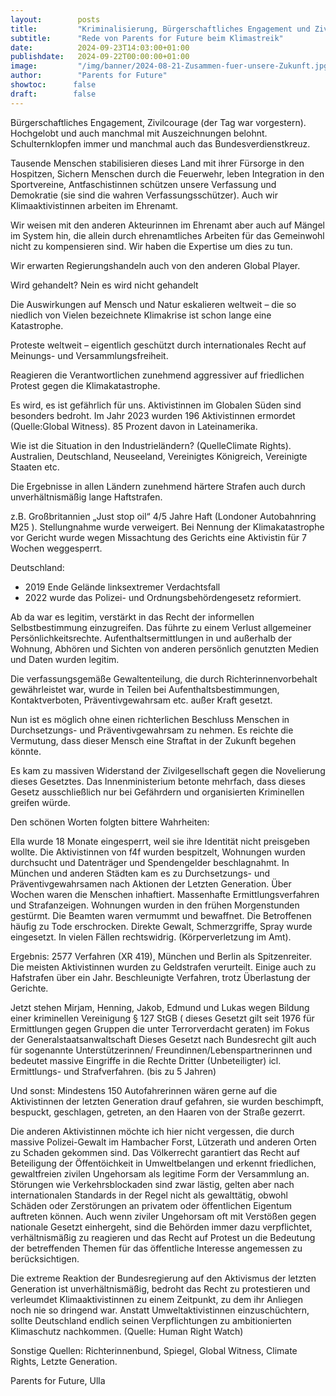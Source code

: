 ```yaml
---
layout:        posts
title:         "Kriminalisierung, Bürgerschaftliches Engagement und Zivilcourage"
subtitle:      "Rede von Parents for Future beim Klimastreik"
date:          2024-09-23T14:03:00+01:00
publishdate:   2024-09-22T00:00:00+01:00
image:         "/img/banner/2024-08-21-Zusammen-fuer-unsere-Zukunft.jpg"
author:        "Parents for Future"
showtoc:      false
draft:        false
---
```


Bürgerschaftliches Engagement, Zivilcourage   (der Tag war vorgestern).
Hochgelobt und auch manchmal mit Auszeichnungen belohnt. Schulternklopfen immer und manchmal auch das Bundesverdienstkreuz.

Tausende Menschen stabilisieren dieses Land mit ihrer Fürsorge in den Hospitzen, Sichern Menschen durch die Feuerwehr, leben Integration in den Sportvereine, Antfaschistinnen schützen unsere Verfassung und Demokratie (sie sind die wahren Verfassungsschützer). Auch wir Klimaaktivistinnen arbeiten im Ehrenamt.

Wir weisen mit den anderen Akteurinnen im Ehrenamt  aber auch auf Mängel im System hin, die allein durch ehrenamtliches Arbeiten für das Gemeinwohl nicht zu kompensieren sind. Wir haben die Expertise um dies zu tun.

Wir erwarten Regierungshandeln auch von den anderen Global Player.

Wird gehandelt? Nein es wird nicht gehandelt

Die Auswirkungen auf Mensch und Natur eskalieren weltweit – die so niedlich von Vielen bezeichnete Klimakrise ist schon lange eine Katastrophe.

Proteste weltweit – eigentlich geschützt durch internationales Recht auf Meinungs- und Versammlungsfreiheit.

Reagieren die Verantwortlichen zunehmend aggressiver auf friedlichen Protest gegen die Klimakatastrophe.

Es wird, es ist gefährlich für uns. Aktivistinnen im Globalen Süden sind besonders bedroht.
Im Jahr 2023 wurden 196 Aktivistinnen ermordet (Quelle:Global Witness).
85 Prozent davon in Lateinamerika.

Wie ist die Situation in den Industrieländern? (QuelleClimate Rights).
Australien, Deutschland, Neuseeland, Vereinigtes Königreich, Vereinigte Staaten etc.

Die Ergebnisse in allen Ländern zunehmend härtere Strafen auch durch unverhältnismäßig lange Haftstrafen.

z.B. Großbritannien „Just stop oil“ 4/5 Jahre Haft  (Londoner Autobahnring M25 ).
Stellungnahme wurde verweigert.
Bei Nennung der Klimakatastrophe vor Gericht wurde wegen Missachtung des Gerichts eine Aktivistin für 7 Wochen weggesperrt.

Deutschland:
- 2019 Ende Gelände linksextremer Verdachtsfall
- 2022 wurde das Polizei- und Ordnungsbehördengesetz reformiert.

Ab da war es legitim, verstärkt in das Recht der informellen Selbstbestimmung einzugreifen. Das führte zu einem Verlust allgemeiner Persönlichkeitsrechte.  Aufenthaltsermittlungen in und außerhalb der Wohnung, Abhören und Sichten von anderen persönlich genutzten Medien und Daten wurden legitim.

Die verfassungsgemäße Gewaltenteilung, die durch Richterinnenvorbehalt gewährleistet war, wurde in Teilen bei Aufenthaltsbestimmungen, Kontaktverboten, Präventivgewahrsam etc. außer Kraft gesetzt.

Nun ist es möglich ohne einen richterlichen Beschluss Menschen in Durchsetzungs- und Präventivgewahrsam zu nehmen. Es reichte die Vermutung, dass dieser Mensch eine Straftat in der Zukunft begehen könnte.

Es kam zu massiven Widerstand der Zivilgesellschaft gegen die Novelierung dieses Gesetztes.
Das Innenministerium betonte mehrfach, dass dieses Gesetz ausschließlich  nur bei Gefährdern und organisierten Kriminellen greifen würde.

Den schönen Worten folgten bittere Wahrheiten:

Ella wurde 18 Monate eingesperrt, weil sie ihre Identität nicht preisgeben wollte.
Die Aktivistinnen von f4f wurden bespitzelt, Wohnungen wurden durchsucht und Datenträger und Spendengelder beschlagnahmt. 
In München und anderen Städten kam es zu Durchsetzungs- und Präventivgewahrsamen nach Aktionen der Letzten Generation. Über Wochen waren die Menschen inhaftiert.
Massenhafte Ermittlungsverfahren und Strafanzeigen. Wohnungen wurden in den frühen Morgenstunden gestürmt. Die Beamten waren vermummt und bewaffnet. Die Betroffenen häufig zu Tode erschrocken.
Direkte Gewalt, Schmerzgriffe, Spray wurde eingesetzt. In vielen Fällen rechtswidrig. (Körperverletzung im Amt). 

Ergebnis: 2577 Verfahren (XR 419), 
München und Berlin als Spitzenreiter.
Die meisten Aktivistinnen wurden zu Geldstrafen verurteilt. Einige auch zu Hafstrafen über ein Jahr.
Beschleunigte Verfahren, trotz Überlastung der Gerichte.

Jetzt stehen Mirjam, Henning, Jakob, Edmund und Lukas wegen Bildung einer kriminellen Vereinigung § 127 StGB ( dieses Gesetzt gilt seit 1976 für Ermittlungen gegen Gruppen die unter Terrorverdacht geraten) im Fokus der Generalstaatsanwaltschaft
Dieses Gesetzt nach Bundesrecht gilt auch für sogenannte Unterstützerinnen/ Freundinnen/Lebenspartnerinnen und bedeutet massive Eingriffe  in die Rechte Dritter (Unbeteiligter) icl. Ermittlungs- und Strafverfahren.
(bis zu 5 Jahren)

Und sonst:
Mindestens 150 Autofahrerinnen wären gerne auf die Aktivistinnen der letzten Generation drauf gefahren, sie wurden beschimpft, bespuckt, geschlagen, getreten, an den Haaren von der Straße gezerrt.

Die anderen Aktivistinnen möchte ich hier nicht vergessen, die durch massive Polizei-Gewalt im Hambacher Forst, Lützerath und anderen Orten zu Schaden gekommen sind.
Das Völkerrecht garantiert das Recht auf Beteiligung der Öffentöichkeit in Umweltbelangen und erkennt friedlichen, gewaltfreien zivilen Ungehorsam als legitime Form der Versammlung an. Störungen wie Verkehrsblockaden sind zwar lästig, gelten aber nach internationalen Standards in der Regel nicht als gewalttätig, obwohl Schäden oder Zerstörungen an privatem oder öffentlichen Eigentum auftreten können.
Auch wenn ziviler Ungehorsam oft mit Verstößen gegen nationale Gesetzt einhergeht, sind die Behörden immer dazu verpflichtet, verhältnismäßig zu reagieren und das Recht auf Protest un die Bedeutung der betreffenden Themen für das öffentliche Interesse angemessen zu berücksichtigen.

Die extreme Reaktion der Bundesregierung auf den Aktivismus der letzten Generation ist unverhältnismäßig, bedroht das Recht zu protestieren und verleumdet Klimaaktivistinnen zu einem Zeitpunkt, zu dem ihr Anliegen noch nie so dringend war.
Anstatt Umweltaktivistinnen einzuschüchtern, sollte Deutschland endlich seinen Verpflichtungen zu ambitionierten Klimaschutz nachkommen. (Quelle: Human Right Watch)

Sonstige Quellen: Richterinnenbund, Spiegel, Global Witness, Climate Rights, Letzte Generation.

Parents for Future, Ulla
